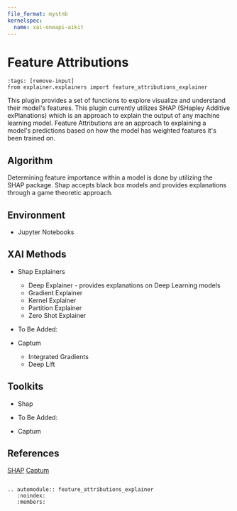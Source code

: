 ```yaml
---
file_format: mystnb
kernelspec:
  name: xai-oneapi-aikit
---
```

# Feature Attributions

```{code-cell} xai-oneapi-aikit
:tags: [remove-input]
from explainer.explainers import feature_attributions_explainer
```

This plugin provides a set of functions to explore visualize and understand their model's features. 
This plugin currently utilizes SHAP (SHapley Additive exPlanations) which is an approach to 
explain the output of any machine learning model. Feature Attributions are an approach to 
explaining a model's predictions based on how the model has weighted features it's been trained on.

## Algorithm

Determining feature importance within a model is done by utilizing the SHAP package.
Shap accepts black box models and provides explanations through a game theoretic approach.

## Environment
- Jupyter Notebooks

## XAI Methods
- Shap Explainers
  - Deep Explainer - provides explanations on Deep Learning models
  - Gradient Explainer
  - Kernel Explainer
  - Partition Explainer
  - Zero Shot Explainer

- To Be Added:
- Captum 
  - Integrated Gradients
  - Deep Lift  

## Toolkits
- Shap

- To Be Added:
- Captum

## References
[SHAP](https://github.com/slundberg/shap)
[Captum](https://github.com/pytorch/captum)


```{eval-rst}

.. automodule:: feature_attributions_explainer
   :noindex:
   :members:

```
